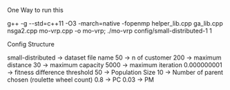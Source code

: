 One Way to run this

g++ -g --std=c++11 -O3 -march=native -fopenmp helper_lib.cpp ga_lib.cpp nsga2.cpp mo-vrp.cpp -o mo-vrp; ./mo-vrp config/small-distributed-1 1



Config Structure

small-distributed -> dataset file name
50 -> n of customer
200 -> maximum distance
30 -> maximum capacity
5000 -> maximum iteration
0.000000001 -> fitness difference threshold
50 -> Population Size
10 -> Number of parent chosen (roulette wheel count)
0.8 -> PC
0.03 -> PM
